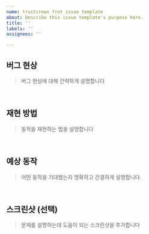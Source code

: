```yaml
---
name: trustcrews frot issue template
about: Describe this issue template's purpose here.
title: ''
labels: ''
assignees: ''

---
```


## 버그 현상 
> 버그 현상에 대해 간략하게 설명합니다

<br/>

## 재현 방법
> 동작을 재현하는 법을 설명합니다 


<br/>

## 예상 동작
> 어떤 동작을 기대했는지 명확하고 간결하게 설명합니다.


<br/>

## 스크린샷 (선택) 
> 문제를 설명하는데 도움이 되는 스크린샷을 추가합니다
